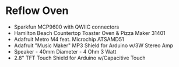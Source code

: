 # Reflow Oven

* Sparkfun MCP9600 with QWIIC connectors
* Hamilton Beach Countertop Toaster Oven & Pizza Maker 31401
* Adafruit Metro M4 feat. Microchip ATSAMD51
* Adafruit "Music Maker" MP3 Shield for Arduino w/3W Stereo Amp
* Speaker - 40mm Diameter - 4 Ohm 3 Watt
* 2.8" TFT Touch Shield for Arduino w/Capacitive Touch
